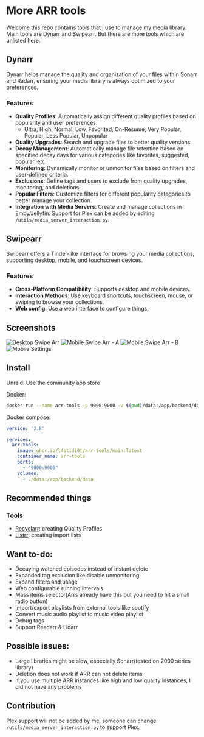# More ARR tools
Welcome this repo contains tools that I use to manage my media library. Main tools are Dynarr and Swipearr. But there are more tools which are unlisted here.

## Dynarr
Dynarr helps manage the quality and organization of your files within Sonarr and Radarr, ensuring your media library is always optimized to your preferences.

### Features
- **Quality Profiles**: Automatically assign different quality profiles based on popularity and user preferences.
  - Ultra, High, Normal, Low, Favorited, On-Resume, Very Popular, Popular, Less Popular, Unpopular
- **Quality Upgrades**: Search and upgrade files to better quality versions.
- **Decay Management**: Automatically manage file retention based on specified decay days for various categories like favorites, suggested, popular, etc.
- **Monitoring**: Dynamically monitor or unmonitor files based on filters and user-defined criteria.
- **Exclusions**: Define tags and users to exclude from quality upgrades, monitoring, and deletions.
- **Popular Filters**: Customize filters for different popularity categories to better manage your collection.
- **Integration with Media Servers**: Create and manage collections in Emby/Jellyfin. Support for Plex can be added by editing `/utils/media_server_interaction.py`.

## Swipearr
Swipearr offers a Tinder-like interface for browsing your media collections, supporting desktop, mobile, and touchscreen devices.

### Features
- **Cross-Platform Compatibility**: Supports desktop and mobile devices.
- **Interaction Methods**: Use keyboard shortcuts, touchscreen, mouse, or swiping to browse your collections.
- **Web config**: Use a web interface to configure things.

## Screenshots
![Desktop Swipe Arr](screenshots/desktop_swipearr.png)
![Mobile Swipe Arr - A](screenshots/mobile_swipearr_a.png)
![Mobile Swipe Arr - B](screenshots/mobile_swipearr_b.png)
![Mobile Settings](screenshots/mobile_settings.png)


## Install
Unraid:
Use the community app store

Docker:
```sh
docker run --name arr-tools -p 9000:9000 -v $(pwd)/data:/app/backend/data ghcr.io/l4stidi0t/arr-tools/main:latest
```

Docker compose:
```yml
version: '3.8'

services:
  arr-tools:
    image: ghcr.io/l4stidi0t/arr-tools/main:latest
    container_name: arr-tools
    ports:
      - "9000:9000"
    volumes:
      - ./data:/app/backend/data
```

## Recommended things
### Tools
* [Recyclarr](https://github.com/recyclarr/recyclarr): creating Quality Profiles
* [Listrr](https://listrr.pro/): creating import lists

## Want to-do:
* Decaying watched episodes instead of instant delete
* Expanded tag exclusion like disable unmonitoring
* Expand filters and usage
* Web configurable running intervals
* Mass items selector(Arrs already have this but you need to hit a small radio button)
* Import/export playlists from external tools like spotify
* Convert music audio playlist to music video playlist
* Debug tags
* Support Readarr & Lidarr

## Possible issues:
* Large libraries might be slow, especially Sonarr(tested on 2000 series library)
* Deletion does not work if ARR can not delete items
* If you use multiple ARR instances like high and low quality instances, I did not have any problems

## Contribution
Plex support will not be added by me, someone can change `/utils/media_server_interaction.py` to support Plex.
